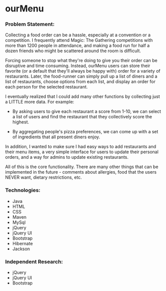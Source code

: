 # ourMenu
 
### Problem Statement:
Collecting a food order can be a hassle, especially at a convention or a competition. I frequently attend Magic: The Gathering competitions with more than 1200 people in attendance, and making a food run for half a dozen friends who might be scattered around the room is difficult.
 
Forcing someone to stop what they're doing to give you their order can be disruptive and time consuming. Instead, ourMenu users can store their favorite (or a default that they'll always be happy with) order for a variety of restaurants. Later, the food-runner can simply pull up a list of diners and a list of restaurants, choose options from each list, and display an order for each person for the selected restaurant.
 
I eventually realized that I could add many other functions by collecting just a LITTLE more data. For example:
 
* By asking users to give each restaurant a score from 1-10, we can select a list of users and find the restaurant that they collectively score the highest.
 
* By aggregating people's pizza preferences, we can come up with a set of ingredients that all present diners enjoy.
 
In addition, I wanted to make sure I had easy ways to add restaurants and their menu items, a very simple interface for users to update their personal orders, and a way for admins to update existing restaurants.
 
All of this is the core functionality. There are many other things that can be implemented in the future - comments about allergies, food that the users NEVER want, dietary restrictions, etc.
 
 
### Technologies:
* Java
* HTML
* CSS
* Maven
* MySql
* jQuery
* jQuery UI
* Bootstrap
* Hibernate
* Jackson
 
### Independent Research:
* jQuery
* jQuery UI
* Bootstrap
